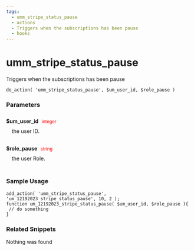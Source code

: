 ```yaml
---
tags: 
  - umm_stripe_status_pause
  - actions
  - Triggers when the subscriptions has been pause
  - hooks
---
```

# umm\_stripe\_status\_pause
Triggers when the subscriptions has been pause
<Badge text="Since 1.0.0" vertical="middle" />
``` php:no-line-numbers
do_action( 'umm_stripe_status_pause', $um_user_id, $role_pause )
```
<div class='hook-sep'></div>

### Parameters

<div style='padding: 10px 0px 10px;'>
<strong>$um_user_id</strong> <span style='color:red;font-size:12px;padding: 0px 5px 0px 5px' >integer</span>
<div style="margin-left:10px;padding: 10px 5px">the user ID.</div>
</div>
<div style='padding: 10px 0px 10px;'>
<strong>$role_pause</strong> <span style='color:red;font-size:12px;padding: 0px 5px 0px 5px' >string</span>
<div style="margin-left:10px;padding: 10px 5px">the user Role.</div>
</div>
<div class='hook-sep'></div>



### Sample Usage

``` php:no-line-numbers
add_action( 'umm_stripe_status_pause', 'um_12192023_stripe_status_pause', 10, 2 );
function um_12192023_stripe_status_pause( $um_user_id, $role_pause ){
 // do something
}
```
<div class='hook-sep'></div>



### Related Snippets

Nothing was found

